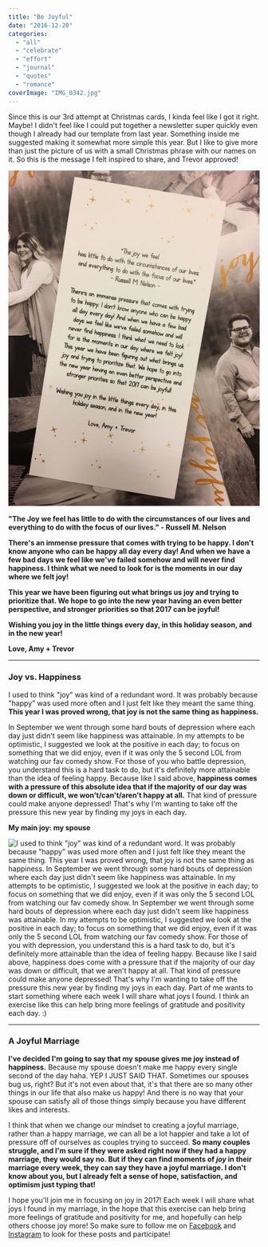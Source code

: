 ```yaml
---
title: "Be Joyful"
date: "2016-12-20"
categories: 
  - "all"
  - "celebrate"
  - "effort"
  - "journal"
  - "quotes"
  - "romance"
coverImage: "IMG_0342.jpg"
---
```


Since this is our 3rd attempt at Christmas cards, I kinda feel like I got it right. Maybe! I didn't feel like I could put together a newsletter super quickly even though I already had our template from last year. Something inside me suggested making it somewhat more simple this year. But I like to give more than just the picture of us with a small Christmas phrase with our names on it. So this is the message I felt inspired to share, and Trevor approved!

![be joyful, christmas cards, newlywed christmas cards, christmas cards in marriage, problems with Christmas cards, should you do Christmas cards or not, cost of christmas cards, cute christmas cards, persnickety prints christmas cards, importance of christmas cards, christmas card ideas, marriage advice, marriage help, newlywed help, newlywed advice, newlywed christmas, christmas traditions, joy in marriage, happiness in marriage, finding joy in marriage, joy in christmas](images/IMG_0340-1.jpg)

**"The Joy we feel has little to do with the circumstances of our lives and everything to do with the focus of our lives." - Russell M. Nelson**

**There's an immense pressure that comes with trying to be happy. I don't know anyone who can be happy all day every day! And when we have a few bad days we feel like we've failed somehow and will never find happiness. I think what we need to look for is the moments in our day where we felt joy!** 

**This year we have been figuring out what brings us joy and trying to prioritize that. We hope to go into the new year having an even better perspective, and stronger priorities so that 2017 can be joyful!**

**Wishing you joy in the little things every day, in this holiday season, and in the new year!**

**Love, Amy + Trevor**

* * *

### Joy vs. Happiness

I used to think "joy" was kind of a redundant word. It was probably because "happy" was used more often and I just felt like they meant the same thing. **This year I was proved wrong, that joy is not the same thing as happiness.**

In September we went through some hard bouts of depression where each day just didn't seem like happiness was attainable. In my attempts to be optimistic, I suggested we look at the positive in each day; to focus on something that we did enjoy, even if it was only the 5 second LOL from watching our fav comedy show. For those of you who battle depression, you understand this is a hard task to do, but it's definitely more attainable than the idea of feeling happy. Because like I said above, **happiness comes with a pressure of this absolute idea that if the majority of our day was down or difficult, we won't/can't/aren't happy at all.** That kind of pressure could make anyone depressed! That's why I'm wanting to take off the pressure this new year by finding my joys in each day.

**My main joy: my spouse**

![I used to think "joy" was kind of a redundant word. It was probably because "happy" was used more often and I just felt like they meant the same thing. This year I was proved wrong, that joy is not the same thing as happiness. In September we went through some hard bouts of depression where each day just didn't seem like happiness was attainable. In my attempts to be optimistic, I suggested we look at the positive in each day; to focus on something that we did enjoy, even if it was only the 5 second LOL from watching our fav comedy show. In September we went through some hard bouts of depression where each day just didn't seem like happiness was attainable. In my attempts to be optimistic, I suggested we look at the positive in each day; to focus on something that we did enjoy, even if it was only the 5 second LOL from watching our fav comedy show. For those of you with depression, you understand this is a hard task to do, but it's definitely more attainable than the idea of feeling happy. Because like I said above, happiness does come with a pressure that if the majority of our day was down or difficult, that we aren't happy at all. That kind of pressure could make anyone depressed! That's why I'm wanting to take off the pressure this new year by finding my joys in each day. Part of me wants to start something where each week I will share what joys I found. I think an exercise like this can help bring more feelings of gratitude and positivity each day. :)](images/0L0A0662bw-1.jpg)

* * *

### A Joyful Marriage

**I've decided I'm going to say that my spouse gives me joy instead of happiness.** Because my spouse doesn't make me happy every single second of the day haha. YEP I JUST SAID THAT. Sometimes our spouses bug us, right? But it's not even about that, it's that there are so many other things in our life that also make us happy! And there is no way that your spouse can satisfy all of those things simply because you have different likes and interests.

I think that when we change our mindset to creating a joyful marriage, rather than a happy marriage, we can all be a lot happier and take a lot of pressure off of ourselves as couples trying to succeed. **So many couples struggle, and I'm sure if they were asked right now if they had a happy marriage, they would say no. But if they can find moments of _joy_ in their marriage every week, they can say they have a joyful marriage. I don't know about you, but I already felt a sense of hope, satisfaction, and optimism just typing that!**

I hope you'll join me in focusing on joy in 2017! Each week I will share what joys I found in my marriage, in the hope that this exercise can help bring more feelings of gratitude and positivity for me, and hopefully can help others choose joy more! So make sure to follow me on [Facebook](https://www.facebook.com/freshlymarriedadventures/?fref=ts) and [Instagram](https://www.instagram.com/freshlymarried/) to look for these posts and participate!
